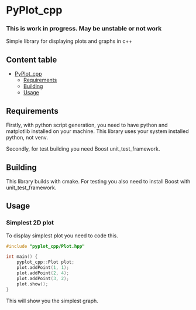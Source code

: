 # PyPlot_cpp

### This is work in progress. May be unstable or not work

Simple library for displaying plots and graphs in c++

## Content table
- [PyPlot_cpp](#pyplot_cpp)
  - [Requirements](#requirements)
  - [Building](#building)
  - [Usage](#usage)

## Requirements

Firstly, with python script generation, you need to have python and matplotlib installed on your machine.
This library uses your system installed python, not venv.

Secondly, for test building you need Boost unit_test_framework.

## Building

This library builds with cmake. For testing you also need to install Boost with unit_test_framework.

## Usage

### Simplest 2D plot

To display simplest plot you need to code this.
```c++
#include "pyplot_cpp/Plot.hpp"

int main() {
    pyplot_cpp::Plot plot;
    plot.addPoint(1, 1);
    plot.addPoint(2, 4);
    plot.addPoint(3, 2);
    plot.show();
}
```

This will show you the simplest graph.